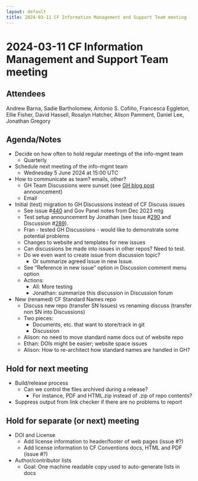 ```yaml
---
layout: default
title: 2024-03-11 CF Information Management and Support Team meeting
---
```

# 2024-03-11 CF Information Management and Support Team meeting

## Attendees
Andrew Barna, Sadie Bartholomew, Antonio S. Cofiño, Francesca Eggleton, Ellie Fisher, David Hassell, Rosalyn Hatcher, Alison Pamment, Daniel Lee, Jonathan Gregory

## Agenda/Notes

* Decide on how often to hold regular meetings of the info-mgmt team
    * Quarterly
* Schedule next meeting of the info-mgmt team
    * Wednesday 5 June 2024 at 15:00 UTC
* How to communicate as team? emails, other?
    * GH Team Discussions were sunset (see [GH blog post](https://github.blog/changelog/2023-02-08-sunset-notice-team-discussions/) announcement)
    * Email
* Initial (test) migration to GH Discussions instead of CF Discuss issues
    * See issue #[440](https://github.com/cf-convention/cf-conventions/issues/440) and Gov Panel notes from Dec 2023 mtg
    * Test setup announcement by Jonathan (see Issue #[290](https://github.com/cf-convention/discuss/issues/290) and Discussion #[289](https://github.com/orgs/cf-convention/discussions/289)).
    * Fran - tested GH Discussions - would like to demonstrate some potential problems
    * Changes to website and templates for new issues
    * Can discussions be made into issues in other repos? Need to test.
    * Do we even want to create issue from discussion topic?
        * Or summarize agreed issue in new Issue.
    * See “Reference in new issue” option in Discussion comment menu option
    * Actions:
        * All: More testing
        * Jonathan: summarize this discussion in Discussion forum
* New (renamed) CF Standard Names repo
    * Discuss new repo (transfer SN Issues) vs renaming discuss (transfer non SN into Discussions)
    * Two pieces:
        * Documents, etc. that want to store/track in git
        * Discussion
    * Alison: no need to move standard name docs out of website repo
    * Ethan: DOIs might be easier; website space issues
    * Alison: How to re-architect how standard names are handled in GH?

## Hold for next meeting

* Build/release process
    * Can we control the files archived during a release?
        * For instance, PDF and HTML.zip instead of .zip of repo contents?
* Suppress output from link checker if there are no problems to report

## Hold for separate (or next) meeting

* DOI and License
    * Add license information to header/footer of web pages (issue \#?)
    * Add license information to CF Conventions docs, HTML and PDF (issue \#?)
* Author/contributor lists
    * Goal: One machine readable copy used to auto-generate lists in docs
